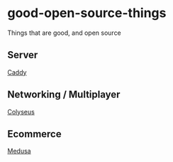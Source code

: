 # good-open-source-things
Things that are good, and open source

## Server
[Caddy](https://caddyserver.com/)

## Networking / Multiplayer
[Colyseus](https://github.com/colyseus/colyseus) 

## Ecommerce
[Medusa](https://github.com/medusajs/medusa)
